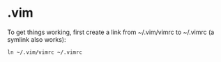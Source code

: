 .vim
====

To get things working, first create a link from ~/.vim/vimrc to ~/.vimrc (a symlink also works):

    ln ~/.vim/vimrc ~/.vimrc

